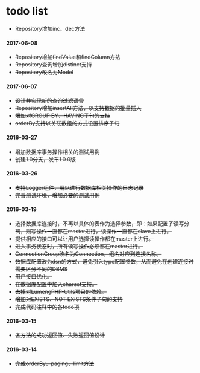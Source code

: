 # todo list

* Repository增加inc、dec方法

#### 2017-06-08

* ~~Repository增加findValue和findColumn方法~~
* ~~Repository查询增加distinct支持~~
* ~~Repository改名为Model~~

#### 2017-06-07

* ~~设计并实现新的查询过滤语言~~
* ~~Repository增加insertAll方法，以支持数据的批量插入~~
* ~~增加对GROUP BY、HAVING子句的支持~~
* ~~orderBy支持以关联数组的方式设置排序子句~~

#### 2016-03-27

* ~~增加数据库事务操作相关的测试用例~~
* ~~创建1.0分支，发布1.0.0版~~

#### 2016-03-26

* ~~支持Logger组件，用以进行数据库相关操作的日志记录~~
* ~~完善测试环境，增加必要的测试用例~~

#### 2016-03-19

* ~~选择数据库连接时，不再以具体的表作为选择参数，即：如果配置了读写分离，则写操作一直都在master进行，读操作一直都在slave上进行。~~
* ~~提供相应的接口可以让用户选择读操作都在master上进行。~~
* ~~进入事务状态时，所有读写操作必须都在master进行。~~
* ~~ConnectionGroup改名为Connection，组名对应到连接名称。~~
* ~~数据库配置改为dsn的方式，避免引入type配置参数，从而避免在创建连接时需要区分不同的DBMS~~
* ~~用户接口优化。~~
* ~~在数据库配置中加入charset支持。~~
* ~~去掉对LumengPHP-Utils项目的依赖。~~
* ~~增加对EXISTS、NOT EXISTS条件子句的支持~~
* ~~完成代码注释中的各todo项~~

#### 2016-03-15

* ~~各方法的成功返回值、失败返回值设计~~

#### 2016-03-14

* ~~完成orderBy、paging、limit方法~~
